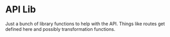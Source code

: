 # API Lib
Just a bunch of library functions to help with the API. Things like routes get defined here and possibly transformation functions.